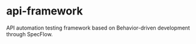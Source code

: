 # api-framework
API automation testing framework based on Behavior-driven development through SpecFlow.

